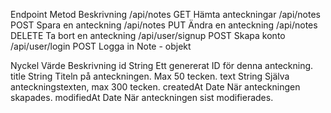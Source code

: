 Endpoint	Metod	Beskrivning
/api/notes	GET	Hämta anteckningar
/api/notes	POST	Spara en anteckning
/api/notes	PUT	Ändra en anteckning
/api/notes	DELETE	Ta bort en anteckning
/api/user/signup	POST	Skapa konto
/api/user/login	POST	Logga in
Note - objekt

Nyckel	Värde	Beskrivning
id	String	Ett genererat ID för denna anteckning.
title	String	Titeln på anteckningen. Max 50 tecken.
text	String	Själva anteckningstexten, max 300 tecken.
createdAt	Date	När anteckningen skapades.
modifiedAt	Date	När anteckningen sist modifierades.
